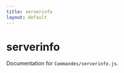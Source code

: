```yaml
---
title: serverinfo
layout: default
---
```


# serverinfo

Documentation for `Commandes/serverinfo.js`.
